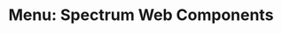 ---
layout: examples.njk
title: 'Menu: Spectrum Web Components'
displayName: Menu
componentName: menu
componentHeading: sp-menu
tags:
- component-examples
---